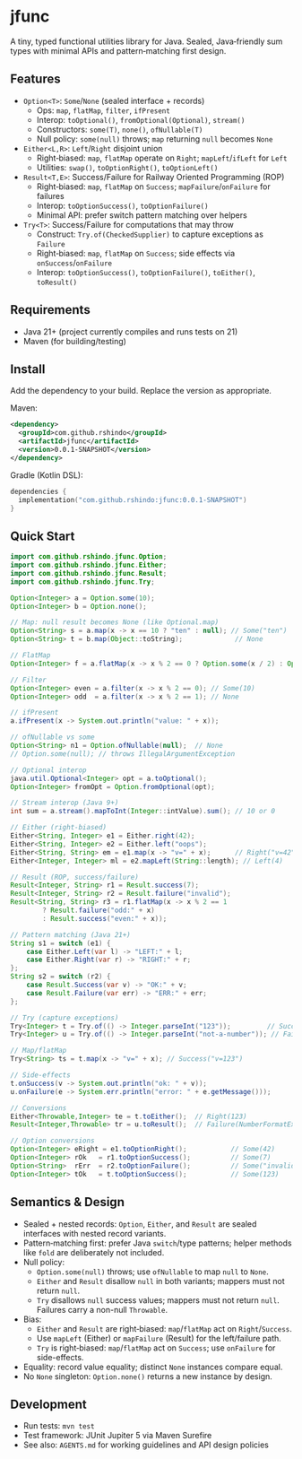 # jfunc

A tiny, typed functional utilities library for Java. Sealed, Java‑friendly sum types with minimal APIs and pattern‑matching first design.

## Features
- `Option<T>`: `Some`/`None` (sealed interface + records)
  - Ops: `map`, `flatMap`, `filter`, `ifPresent`
  - Interop: `toOptional()`, `fromOptional(Optional)`, `stream()`
  - Constructors: `some(T)`, `none()`, `ofNullable(T)`
  - Null policy: `some(null)` throws; `map` returning `null` becomes `None`
- `Either<L,R>`: `Left`/`Right` disjoint union
  - Right‑biased: `map`, `flatMap` operate on `Right`; `mapLeft`/`ifLeft` for `Left`
  - Utilities: `swap()`, `toOptionRight()`, `toOptionLeft()`
- `Result<T,E>`: Success/Failure for Railway Oriented Programming (ROP)
  - Right‑biased: `map`, `flatMap` on `Success`; `mapFailure`/`onFailure` for failures
  - Interop: `toOptionSuccess()`, `toOptionFailure()`
  - Minimal API: prefer switch pattern matching over helpers
- `Try<T>`: Success/Failure for computations that may throw
  - Construct: `Try.of(CheckedSupplier)` to capture exceptions as `Failure`
  - Right‑biased: `map`, `flatMap` on `Success`; side effects via `onSuccess`/`onFailure`
  - Interop: `toOptionSuccess()`, `toOptionFailure()`, `toEither()`, `toResult()`

## Requirements
- Java 21+ (project currently compiles and runs tests on 21)
- Maven (for building/testing)

## Install
Add the dependency to your build. Replace the version as appropriate.

Maven:

```xml
<dependency>
  <groupId>com.github.rshindo</groupId>
  <artifactId>jfunc</artifactId>
  <version>0.0.1-SNAPSHOT</version>
</dependency>
```

Gradle (Kotlin DSL):

```kts
dependencies {
  implementation("com.github.rshindo:jfunc:0.0.1-SNAPSHOT")
}
```

## Quick Start
```java
import com.github.rshindo.jfunc.Option;
import com.github.rshindo.jfunc.Either;
import com.github.rshindo.jfunc.Result;
import com.github.rshindo.jfunc.Try;

Option<Integer> a = Option.some(10);
Option<Integer> b = Option.none();

// Map: null result becomes None (like Optional.map)
Option<String> s = a.map(x -> x == 10 ? "ten" : null); // Some("ten")
Option<String> t = b.map(Object::toString);             // None

// FlatMap
Option<Integer> f = a.flatMap(x -> x % 2 == 0 ? Option.some(x / 2) : Option.none());

// Filter
Option<Integer> even = a.filter(x -> x % 2 == 0); // Some(10)
Option<Integer> odd  = a.filter(x -> x % 2 == 1); // None

// ifPresent
a.ifPresent(x -> System.out.println("value: " + x));

// ofNullable vs some
Option<String> n1 = Option.ofNullable(null);  // None
// Option.some(null); // throws IllegalArgumentException

// Optional interop
java.util.Optional<Integer> opt = a.toOptional();
Option<Integer> fromOpt = Option.fromOptional(opt);

// Stream interop (Java 9+)
int sum = a.stream().mapToInt(Integer::intValue).sum(); // 10 or 0

// Either (right-biased)
Either<String, Integer> e1 = Either.right(42);
Either<String, Integer> e2 = Either.left("oops");
Either<String, String> em = e1.map(x -> "v=" + x);      // Right("v=42")
Either<Integer, Integer> ml = e2.mapLeft(String::length); // Left(4)

// Result (ROP, success/failure)
Result<Integer, String> r1 = Result.success(7);
Result<Integer, String> r2 = Result.failure("invalid");
Result<String, String> r3 = r1.flatMap(x -> x % 2 == 1
        ? Result.failure("odd:" + x)
        : Result.success("even:" + x));

// Pattern matching (Java 21+)
String s1 = switch (e1) {
    case Either.Left(var l) -> "LEFT:" + l;
    case Either.Right(var r) -> "RIGHT:" + r;
};
String s2 = switch (r2) {
    case Result.Success(var v) -> "OK:" + v;
    case Result.Failure(var err) -> "ERR:" + err;
};

// Try (capture exceptions)
Try<Integer> t = Try.of(() -> Integer.parseInt("123"));         // Success(123)
Try<Integer> u = Try.of(() -> Integer.parseInt("not-a-number")); // Failure(NumberFormatException)

// Map/flatMap
Try<String> ts = t.map(x -> "v=" + x); // Success("v=123")

// Side-effects
t.onSuccess(v -> System.out.println("ok: " + v));
u.onFailure(e -> System.err.println("error: " + e.getMessage()));

// Conversions
Either<Throwable,Integer> te = t.toEither();  // Right(123)
Result<Integer,Throwable> tr = u.toResult();  // Failure(NumberFormatException)

// Option conversions
Option<Integer> eRight = e1.toOptionRight();           // Some(42)
Option<Integer> rOk   = r1.toOptionSuccess();          // Some(7)
Option<String>  rErr  = r2.toOptionFailure();          // Some("invalid")
Option<Integer> tOk   = t.toOptionSuccess();           // Some(123)
```

## Semantics & Design
- Sealed + nested records: `Option`, `Either`, and `Result` are sealed interfaces with nested record variants.
- Pattern‑matching first: prefer Java `switch`/type patterns; helper methods like `fold` are deliberately not included.
- Null policy:
  - `Option.some(null)` throws; use `ofNullable` to map `null` to `None`.
  - `Either` and `Result` disallow `null` in both variants; mappers must not return `null`.
  - `Try` disallows `null` success values; mappers must not return `null`. Failures carry a non-null `Throwable`.
- Bias:
  - `Either` and `Result` are right‑biased: `map`/`flatMap` act on `Right`/`Success`.
  - Use `mapLeft` (Either) or `mapFailure` (Result) for the left/failure path.
  - `Try` is right‑biased: `map`/`flatMap` act on `Success`; use `onFailure` for side-effects.
- Equality: record value equality; distinct `None` instances compare equal.
- No `None` singleton: `Option.none()` returns a new instance by design.

## Development
- Run tests: `mvn test`
- Test framework: JUnit Jupiter 5 via Maven Surefire
- See also: `AGENTS.md` for working guidelines and API design policies
